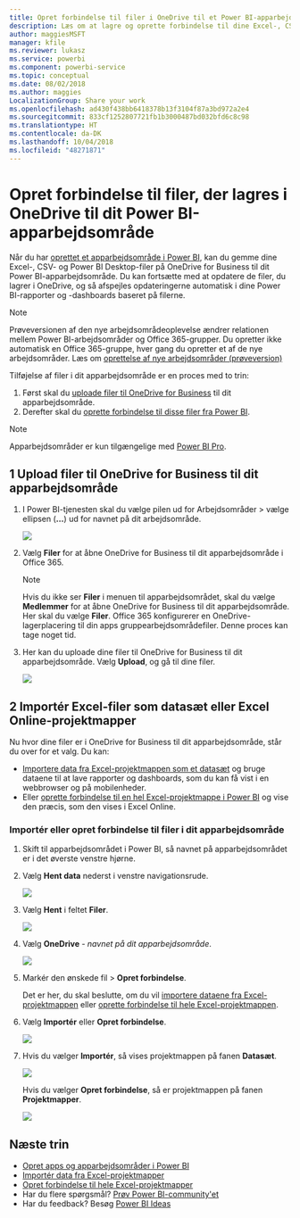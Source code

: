 ```yaml
---
title: Opret forbindelse til filer i OneDrive til et Power BI-apparbejdsområde
description: Læs om at lagre og oprette forbindelse til dine Excel-, CSV- og Power BI Desktop-filer på OneDrive til dit Power BI-apparbejdsområde.
author: maggiesMSFT
manager: kfile
ms.reviewer: lukasz
ms.service: powerbi
ms.component: powerbi-service
ms.topic: conceptual
ms.date: 08/02/2018
ms.author: maggies
LocalizationGroup: Share your work
ms.openlocfilehash: ad430f438bb6418378b13f3104f87a3bd972a2e4
ms.sourcegitcommit: 833cf1252807721fb1b3000487bd032bfd6c8c98
ms.translationtype: HT
ms.contentlocale: da-DK
ms.lasthandoff: 10/04/2018
ms.locfileid: "48271871"
---
```

# <a name="connect-to-files-stored-in-onedrive-for-your-power-bi-app-workspace"></a>Opret forbindelse til filer, der lagres i OneDrive til dit Power BI-apparbejdsområde
Når du har [oprettet et apparbejdsområde i Power BI](consumer/end-user-create-apps.md), kan du gemme dine Excel-, CSV- og Power BI Desktop-filer på OneDrive for Business til dit Power BI-apparbejdsområde. Du kan fortsætte med at opdatere de filer, du lagrer i OneDrive, og så afspejles opdateringerne automatisk i dine Power BI-rapporter og -dashboards baseret på filerne. 

> [!NOTE]
> Prøveversionen af den nye arbejdsområdeoplevelse ændrer relationen mellem Power BI-arbejdsområder og Office 365-grupper. Du opretter ikke automatisk en Office 365-gruppe, hver gang du opretter et af de nye arbejdsområder. Læs om [oprettelse af nye arbejdsområder (prøveversion)](service-create-the-new-workspaces.md)

Tilføjelse af filer i dit apparbejdsområde er en proces med to trin: 

1. Først skal du [uploade filer til OneDrive for Business](service-connect-to-files-in-app-workspace-onedrive-for-business.md#1-upload-files-to-the-onedrive-for-business-for-your-app-workspace) til dit apparbejdsområde.
2. Derefter skal du [oprette forbindelse til disse filer fra Power BI](service-connect-to-files-in-app-workspace-onedrive-for-business.md#2-import-excel-files-as-datasets-or-as-excel-online-workbooks).

> [!NOTE]
> Apparbejdsområder er kun tilgængelige med [Power BI Pro](service-features-license-type.md).
> 
> 

## <a name="1-upload-files-to-the-onedrive-for-business-for-your-app-workspace"></a>1 Upload filer til OneDrive for Business til dit apparbejdsområde
1. I Power BI-tjenesten skal du vælge pilen ud for Arbejdsområder > vælge ellipsen (**…**) ud for navnet på dit arbejdsområde. 
   
   ![](media/service-connect-to-files-in-app-workspace-onedrive-for-business/power-bi-app-ellipsis.png)
2. Vælg **Filer** for at åbne OneDrive for Business til dit apparbejdsområde i Office 365.
   
   > [!NOTE]
   > Hvis du ikke ser **Filer** i menuen til apparbejdsområdet, skal du vælge **Medlemmer** for at åbne OneDrive for Business til dit apparbejdsområde. Her skal du vælge **Filer**. Office 365 konfigurerer en OneDrive-lagerplacering til din apps gruppearbejdsområdefiler. Denne proces kan tage noget tid. 
   > 
   > 
3. Her kan du uploade dine filer til OneDrive for Business til dit apparbejdsområde. Vælg **Upload**, og gå til dine filer.
   
   ![](media/service-connect-to-files-in-app-workspace-onedrive-for-business/pbi_grpfilesonedrive.png)

## <a name="2-import-excel-files-as-datasets-or-as-excel-online-workbooks"></a>2 Importér Excel-filer som datasæt eller Excel Online-projektmapper
Nu hvor dine filer er i OneDrive for Business til dit apparbejdsområde, står du over for et valg. Du kan: 

* [Importere data fra Excel-projektmappen som et datasæt](service-get-data-from-files.md) og bruge dataene til at lave rapporter og dashboards, som du kan få vist i en webbrowser og på mobilenheder.
* Eller [oprette forbindelse til en hel Excel-projektmappe i Power BI](service-excel-workbook-files.md) og vise den præcis, som den vises i Excel Online.

### <a name="import-or-connect-to-the-files-in-your-app-workspace"></a>Importér eller opret forbindelse til filer i dit apparbejdsområde
1. Skift til apparbejdsområdet i Power BI, så navnet på apparbejdsområdet er i det øverste venstre hjørne. 
2. Vælg **Hent data** nederst i venstre navigationsrude. 
   
   ![](media/service-connect-to-files-in-app-workspace-onedrive-for-business/power-bi-app-get-data-button.png)
3. Vælg **Hent** i feltet **Filer**.
   
   ![](media/service-connect-to-files-in-app-workspace-onedrive-for-business/pbi_getfiles.png)
4. Vælg **OneDrive** - *navnet på dit apparbejdsområde*.
   
    ![](media/service-connect-to-files-in-app-workspace-onedrive-for-business/pbi_grp_one_drive_shrpt.png)
5. Markér den ønskede fil > **Opret forbindelse**.
   
    Det er her, du skal beslutte, om du vil [importere dataene fra Excel-projektmappen](service-get-data-from-files.md) eller [oprette forbindelse til hele Excel-projektmappen](service-excel-workbook-files.md).
6. Vælg **Importér** eller **Opret forbindelse**.
   
    ![](media/service-connect-to-files-in-app-workspace-onedrive-for-business/pbi_importexceldataorwholecrop.png)
7. Hvis du vælger **Importér**, så vises projektmappen på fanen **Datasæt**. 
   
    ![](media/service-connect-to-files-in-app-workspace-onedrive-for-business/power-bi-app-excel-file-import.png)
   
    Hvis du vælger **Opret forbindelse**, så er projektmappen på fanen **Projektmapper**.
   
    ![](media/service-connect-to-files-in-app-workspace-onedrive-for-business/power-bi-app-excel-file-connect.png)

## <a name="next-steps"></a>Næste trin
* [Opret apps og apparbejdsområder i Power BI](consumer/end-user-create-apps.md)
* [Importér data fra Excel-projektmapper](service-get-data-from-files.md)
* [Opret forbindelse til hele Excel-projektmapper](service-excel-workbook-files.md)
* Har du flere spørgsmål? [Prøv Power BI-community'et](http://community.powerbi.com/)
* Har du feedback? Besøg [Power BI Ideas](https://ideas.powerbi.com/forums/265200-power-bi)

